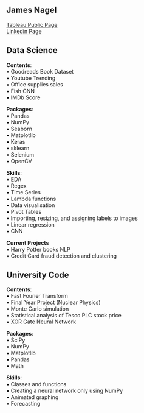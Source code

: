 James Nagel
------------------------------------------
[Tableau Public Page](https://public.tableau.com/app/profile/james.nagel) \
[Linkedin Page](https://www.linkedin.com/in/james-nagel-5b84a4206/)

## **Data Science**

**Contents**: \
• Goodreads Book Dataset \
• Youtube Trending \
• Office supplies sales \
• Fish CNN \
• IMDb Score 

**Packages**: \
• Pandas \
• NumPy \
• Seaborn \
• Matplotlib \
• Keras \
• sklearn \
• Selenium \
• OpenCV 

**Skills**: \
• EDA \
• Regex \
• Time Series \
• Lambda functions \
• Data visualisation \
• Pivot Tables \
• Importing, resizing, and assigning labels to images \
• Linear regression \
• CNN

**Current Projects** \
• Harry Potter books NLP  \
• Credit Card fraud detection and clustering 

## **University Code**

**Contents**: \
• Fast Fourier Transform \
• Final Year Project (Nuclear Physics) \
• Monte Carlo simulation \
• Statistical analysis of Tesco PLC stock price \
• XOR Gate Neural Network

**Packages**: \
• SciPy \
• NumPy \
• Matplotlib \
• Pandas \
• Math

**Skills**: \
• Classes and functions \
• Creating a neural network only using NumPy \
• Animated graphing \
• Forecasting 

